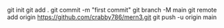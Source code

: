 git init
git add .
git commit -m "first commit"
git branch -M main
git remote add origin https://github.com/crabby786/mern3.git
git push -u origin main